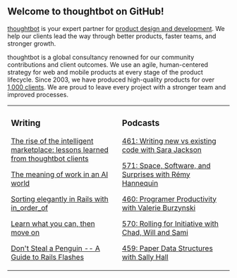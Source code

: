 ## Welcome to thoughtbot on GitHub!

[thoughtbot][1] is your expert partner for [product design and development][2].
We help our clients lead the way through better products, faster teams, and stronger growth.

thoughtbot is a global consultancy renowned for our community contributions and
client outcomes. We use an agile, human-centered strategy for web and mobile
products at every stage of the product lifecycle. Since 2003, we have produced
high-quality products for over [1,000 clients][3]. We are proud to leave every
project with a stronger team and improved processes.

<table><tr><td valign="top" width="50%">

### Writing

<!-- blog starts -->
[The rise of the intelligent marketplace: lessons learned from thoughtbot clients](https://feed.thoughtbot.com/link/24077/17018041/the-rise-of-the-intelligent-marketplace-lessons-learned-from-thoughtbot-clients)

[The meaning of work in an AI world](https://feed.thoughtbot.com/link/24077/17018042/the-meaning-of-work-in-an-ai-world)

[Sorting elegantly in Rails with in_order_of](https://feed.thoughtbot.com/link/24077/17017077/sorting-elegantly-in-rails-with-in_order_of)

[Learn what you can, then move on](https://feed.thoughtbot.com/link/24077/17017078/learn-what-you-can-then-move-on)

[Don't Steal a Penguin -- A Guide to Rails Flashes](https://feed.thoughtbot.com/link/24077/17014294/rails-flashes-guide)

<!-- blog ends -->
</td><td valign="top" width="50%">

### Podcasts

<!-- podcasts starts -->
[461: Writing new vs existing code with Sara Jackson](https://bikeshed.thoughtbot.com/461)

[571: Space, Software, and Surprises with Rémy Hannequin](https://podcast.thoughtbot.com/571)

[460: Programer Productivity with Valerie Burzynski](https://bikeshed.thoughtbot.com/460)

[570: Rolling for Initiative with Chad, Will and Sami](https://podcast.thoughtbot.com/570)

[459: Paper Data Structures with Sally Hall](https://bikeshed.thoughtbot.com/459)

<!-- podcasts ends -->
</td></tr></table>

[1]: https://thoughtbot.com
[2]: https://thoughtbot.com/services
[3]: https://thoughtbot.com/case-studies

